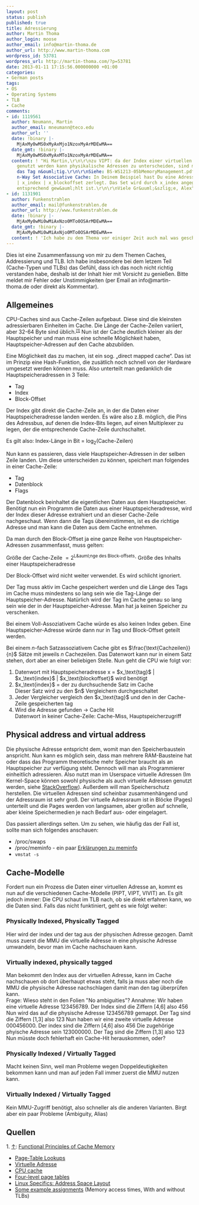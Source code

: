 ```yaml
---
layout: post
status: publish
published: true
title: Adressierung
author: Martin Thoma
author_login: moose
author_email: info@martin-thoma.de
author_url: http://www.martin-thoma.com
wordpress_id: 53781
wordpress_url: http://martin-thoma.com/?p=53781
date: 2013-01-11 17:15:56.000000000 +01:00
categories:
- German posts
tags:
- OS
- Operating Systems
- TLB
- Cache
comments:
- id: 1119561
  author: Neumann, Martin
  author_email: mneumann@teco.edu
  author_url: ''
  date: !binary |-
    MjAxMy0wMS0xMyAxMjo1NzoxMyArMDEwMA==
  date_gmt: !binary |-
    MjAxMy0wMS0xMyAxMTo1NzoxMyArMDEwMA==
  content: ! "Hi Martin,\r\n\r\nzu VIPT: da der Index einer virtuellen Adresse nicht
    genutzt werden kann physikalische Adressen zu unterscheiden, sind mehr Bits f&uuml;r
    das Tag n&ouml;tig.\r\n\r\nSiehe: BS-WS1213-05bMemoryManagement.pdf, Folie 30\r\n\r\n-------------------------\r\n\r\nzu
    n-Way Set Associative Cache: In Deinem Beispiel hast Du eine Adresse x in x_tag
    | x_index | x_blockoffset zerlegt. Das Set wird durch x_index angegeben, der Bitanzahl
    entsprechend gew&auml;hlt ist.\r\n\r\nViele Gr&uuml;&szlig;e, Alex"
- id: 1131901
  author: Funkenstrahlen
  author_email: mail@funkenstrahlen.de
  author_url: http://www.funkenstrahlen.de
  date: !binary |-
    MjAxMy0wMi0wMiAxNzo0MTo0OSArMDEwMA==
  date_gmt: !binary |-
    MjAxMy0wMi0wMiAxNjo0MTo0OSArMDEwMA==
  content: ! 'Ich habe zu dem Thema vor einiger Zeit auch mal was geschrieben: http://funkenstrahlen.de/blog/2012/03/21/speichermagie/'
---
```

<div class="info">Dies ist eine Zusammenfassung von mir zu dem Themen Caches, Addressierung und TLB. Ich habe insbesondere bei dem letzem Teil (Cache-Typen und TLBs) das Gef&uuml;hl, dass ich das noch nicht richtig verstanden habe, deshalb ist der Inhalt hier mit Vorsicht zu genie&szlig;en. Bitte meldet mir Fehler oder Unstimmigkeiten (per Email an info@martin-thoma.de oder direkt als Kommentar).</div>

<h2>Allgemeines</h2>
CPU-Caches sind aus Cache-Zeilen aufgebaut. Diese sind die kleinsten adressierbaren Einheiten im Cache. Die L&auml;nge der Cache-Zeilen variiert, aber 32-64 Byte sind &uuml;blich.<small><sup><a href="#ref1" name="anchor1">[1]</a></sup></small> Nun ist der Cache deutlich kleiner als der Hauptspeicher und man muss eine schnelle M&ouml;glichkeit haben, Hauptspeicher-Adressen auf den Cache abzubilden. 

Eine M&ouml;glichkeit das zu machen, ist ein sog. &bdquo;direct mapped cache&ldquo;. Das ist im Prinzip eine Hash-Funktion, die zus&auml;tlich noch schnell von der Hardware umgesetzt werden k&ouml;nnen muss. Also unterteilt man gedanklich die Hauptspeicheradressen in 3 Teile:
<ul>
	<li>Tag</li>
	<li>Index</li>
	<li>Block-Offset</li>
</ul>

Der Index gibt direkt die Cache-Zeile an, in der die Daten einer Hauptspeicheradresse landen werden. Es w&auml;re also z.B. m&ouml;glich, die Pins des Adressbus, auf denen die Index-Bits liegen, auf einen Multiplexer zu legen, der die entsprechende Cache-Zeile durchschaltet.

Es gilt also: Index-L&auml;nge in Bit = $\log_2(\text{Cache-Zeilen})$

Nun kann es passieren, dass viele Hauptspeicher-Adressen in der selben Zeile landen. Um diese unterscheiden zu k&ouml;nnen, speichert man folgendes in einer Cache-Zeile:
<ul>
	<li>Tag</li>
	<li>Datenblock</li>
	<li>Flags</li>
</ul>

Der Datenblock beinhaltet die eigentlichen Daten aus dem Hauptspeicher. Ben&ouml;tigt nun ein Programm die Daten aus einer Hauptspeicheradresse, wird der Index dieser Adresse extrahiert und an dieser Cache-Zeile nachgeschaut. Wenn dann die Tags &uuml;bereinstimmen, ist es die richtige Adresse und man kann die Daten aus dem Cache entnehmen.

Da man durch den Block-Offset ja eine ganze Reihe von Hauptspeicher-Adressen zusammenfasst, muss gelten:

Gr&ouml;&szlig;e der Cache-Zeile $= 2^{\text{L&auml;nge des Block-offsets}} \cdot$ Gr&ouml;&szlig;e des Inhalts einer Hauptspeicheradresse

Der Block-Offset wird nicht weiter verwendet. Es wird schlicht ignoriert.

Der Tag muss aktiv im Cache gespeichert werden und die L&auml;nge des Tags im Cache muss mindestens so lang sein wie die Tag-L&auml;nge der Hauptspeicher-Adresse. Nat&uuml;rlich wird der Tag im Cache genau so lang sein wie der in der Hauptspeicher-Adresse. Man hat ja keinen Speicher zu verschenken.

Bei einem Voll-Assoziativem Cache w&uuml;rde es also keinen Index geben. Eine Hauptspeicher-Adresse w&uuml;rde dann nur in Tag und Block-Offset geteilt werden.

Bei einem $n$-fach Satzassoziativem Cache gibt es $\frac{\text{Cachzeilen}}{n}$ S&auml;tze mit jeweils $n$ Cachezeilen. Das Datenwort kann nur in einem Satz stehen, dort aber an einer beliebigen Stelle. Nun geht die CPU wie folgt vor:

<ol>
	<li>Datenwort mit Hauptspeicheradresse x = $x_\text{tag}$ | $x_\text{index}$ | $x_\text{blockoffset}$ wird ben&ouml;tigt</li>
	<li>$x_\text{index}$ = der zu durchsuchende Satz im Cache<br/>
	Dieser Satz wird zu den $n$ Vergleichern durchgeschaltet</li>
	<li>Jeder Vergleicher vergleich den $x_\text{tag}$ und den in der Cache-Zeile gespeicherten tag</li>
	<li>Wird die Adresse gefunden &rarr; Cache Hit<br/>
	Datenwort in keiner Cache-Zeile: Cache-Miss, Hauptspeicherzugriff</li>
</ol>

<h2>Physical address and virtual address</h2>
Die physische Adresse entspricht dem, womit man den Speicherbaustein anspricht. Nun kann es m&ouml;glich sein, dass man mehrere RAM-Bausteine hat oder dass das Programm theoretische mehr Speicher braucht als an Hauptspeicher zur verf&uuml;gung steht. Dennoch will man als Programmierer einheitlich adressieren. Also nutzt man im Userspace virtuelle Adressen (Im Kernel-Space k&ouml;nnen sowohl physische als auch virtuelle Adressen genutzt werden, siehe <a href="http://stackoverflow.com/a/6261020/562769">StackOverflow</a>). Au&szlig;erdem will man Speicherschutz herstellen.
Die virtuellen Adressen sind scheinbar zusammenh&auml;ngend und der Adressraum ist sehr gro&szlig;. Der virtuelle Adressraum ist in Bl&ouml;cke (Pages) unterteilt und die Pages werden von langsamen, aber gro&szlig;en auf schnelle, aber kleine Speichermedien je nach Bedarf aus- oder eingelagert.

Das passiert allerdings selten. Um zu sehen, wie h&auml;ufig das der Fall ist, sollte man sich folgendes anschauen:
<ul>
  <li>/proc/swaps</li>
  <li>/proc/meminfo - ein paar <a href="http://www.centos.org/docs/5/html/5.2/Deployment_Guide/s2-proc-meminfo.html">Erkl&auml;rungen zu meminfo</a></li>
  <li><code>vmstat -s</code></li>
</ul>

<h2>Cache-Modelle</h2>
Fordert nun ein Prozess die Daten einer virtuellen Adresse an, kommt es nun auf die verschiedenen Cache-Modelle (PIPT, VIPT, VIVIT) an. Es gilt jedoch immer: Die CPU schaut im TLB nach, ob sie direkt erfahren kann, wo die Daten sind. Falls das nicht funktiniert, geht es wie folgt weiter:

<h3>Physically Indexed, Physically Tagged</h3>
Hier wird der index und der tag aus der physischen Adresse gezogen. Damit muss zuerst die MMU die virtuelle Adresse in eine physische Adresse umwandeln, bevor man im Cache nachschauen kann.

<h3>Virtually indexed, physically tagged</h3>
Man bekommt den Index aus der virtuellen Adresse, kann im Cache nachschauen ob dort &uuml;berhaupt etwas steht, falls ja muss aber noch die MMU die physische Adresse nachschlagen damit man den tag &uuml;berpr&uuml;fen kann.

<div class="frage">Frage: Wieso steht in den Folien "No ambiguities"?
Annahme: Wir haben eine virtuelle Adresse 123456789. Der Index sind die Ziffern [4,6] also 456
Nun wird das auf die physische Adresse 123456789 gemappt. Der Tag sind die Ziffern [1,3] also 123
Nun haben wir eine zweite virtuelle Adresse 000456000. Der index sind die Ziffern [4,6] also 456
Die zugeh&ouml;rige phyische Adresse sein 123000000. Der Tag sind die Ziffern [1,3] also 123
Nun m&uuml;sste doch fehlerhaft ein Cache-Hit herauskommen, oder?</div>

<h3>Physically Indexed / Virtually Tagged</h3>
Macht keinen Sinn, weil man Probleme wegen Doppeldeutigkeiten bekommen kann und man auf jeden Fall immer zuerst die MMU nutzen kann.

<h3>Virtually Indexed / Virtually Tagged</h3>
Kein MMU-Zugriff ben&ouml;tigt, also schneller als die anderen Varianten. Birgt aber ein paar Probleme (Ambiguity, Alias)

<h2>Quellen</h2>
1. <a name="ref1" href="#anchor1">&uarr;</a>: <a href="http://alasir.com/articles/cache_principles/cache_line_tag_index.html">Functional Principles of Cache Memory</a>

<ul>
  <li><a href="http://people.cs.umass.edu/~emery/classes/cmpsci377/current/notes/lecture_15_vm.pdf">Page-Table Lookups</a></li>
  <li><a href="http://de.wikipedia.org/wiki/Virtuelle_Adresse#Motivation">Virtuelle Adresse</a></li>
  <li><a href="http://en.wikipedia.org/wiki/CPU_cache">CPU cache</a></li>
  <li><a href="http://lwn.net/Articles/106177/">Four-level page tables</a></li>
  <li><a href="http://bottomupcs.sourceforge.net/csbu/x2816.htm">Linux Specifics: Address Space Layout</a></li>
  <li><a href="http://www.ecst.csuchico.edu/~hilzer/csci152/htm/EAT-TLB.htm">Some example assignments</a> (Memory access times, With and without TLBs)</li>
</ul>
